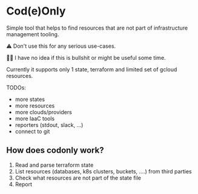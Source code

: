 # Cod(e)Only

Simple tool that helps to find resources that are not part of infrastructure management tooling.

:warning: Don't use this for any serious use-cases.

:man_shrugging: I have no idea if this is bullshit or might be useful some time.

Currently it supports only 1 state, terraform and limited set of gcloud resources.

TODOs:
- more states
- more resources
- more clouds/providers
- more IaaC tools
- reporters (stdout, slack, ...)
- connect to git

## How does codonly work?

1. Read and parse terraform state
2. List resources (databases, k8s clusters, buckets, ....) from third parties
3. Check what resources are not part of the state file
4. Report
